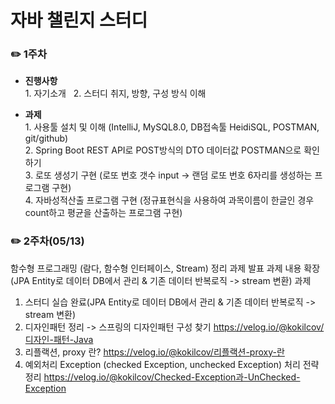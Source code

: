 # 자바 챌린지 스터디

###  ✏️ 1주차
- **진행사항**
  <br> 1. 자기소개 &nbsp; 2. 스터디 취지, 방향, 구성 방식 이해

- **과제**
  <br> 1. 사용툴 설치 및 이해 (IntelliJ, MySQL8.0, DB접속툴 HeidiSQL, POSTMAN, git/github)
  <br> 2. Spring Boot REST API로 POST방식의 DTO 데이터값 POSTMAN으로 확인하기
  <br> 3. 로또 생성기 구현 (로또 번호 갯수 input -> 랜덤 로또 번호 6자리를 생성하는 프로그램 구현)
  <br> 4. 자바성적산출 프로그램 구현 (정규표현식을 사용하여 과목이름이 한글인 경우 count하고 평균을 산출하는 프로그램 구현)

###  ✏️  2주차(05/13)
함수형 프로그래밍 (람다, 함수형 인터페이스, Stream) 정리
과제 발표
과제 내용 확장(JPA Entity로 데이터 DB에서 관리 & 기존 데이터 반복로직 -> stream 변환)
과제
1) 스터디 실습 완료(JPA Entity로 데이터 DB에서 관리 & 기존 데이터 반복로직 -> stream 변환) 
2) 디자인패턴 정리 -> 스프링의 디자인패턴 구성 찾기 https://velog.io/@kokilcov/디자인-패턴-Java
3) 리플랙션, proxy 란? https://velog.io/@kokilcov/리플랙션-proxy-란
4) 예외처리 Exception (checked Exception, unchecked Exception) 처리 전략 정리 https://velog.io/@kokilcov/Checked-Exception과-UnChecked-Exception